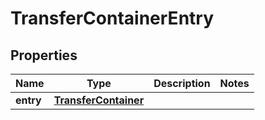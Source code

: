 
# TransferContainerEntry

## Properties
Name | Type | Description | Notes
------------ | ------------- | ------------- | -------------
**entry** | [**TransferContainer**](TransferContainer.md) |  | 



